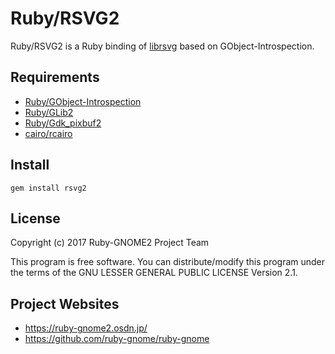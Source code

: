 # Ruby/RSVG2

Ruby/RSVG2 is a Ruby binding of [librsvg](https://github.com/GNOME/librsvg) based on GObject-Introspection.

## Requirements

* [Ruby/GObject-Introspection](https://github.com/ruby-gnome/ruby-gnome)
* [Ruby/GLib2](https://github.com/ruby-gnome/ruby-gnome)
* [Ruby/Gdk_pixbuf2](https://github.com/ruby-gnome/ruby-gnome)
* [cairo/rcairo](http://cairographics.org/)

## Install

    gem install rsvg2

## License

Copyright (c) 2017 Ruby-GNOME2 Project Team

This program is free software. You can distribute/modify this program
under the terms of the GNU LESSER GENERAL PUBLIC LICENSE Version 2.1.

## Project Websites

* https://ruby-gnome2.osdn.jp/
* https://github.com/ruby-gnome/ruby-gnome
